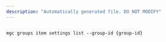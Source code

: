 ```yaml
---
description: "Automatically generated file. DO NOT MODIFY"
---
```


```cli

mgc groups item settings list --group-id {group-id}

```